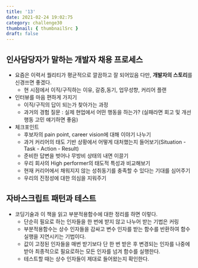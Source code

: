 ```yaml
---
title: '13'
date: 2021-02-24 19:02:75
category: challenge30
thumbnail: { thumbnailSrc }
draft: false
---
```


## 인사담당자가 말하는 개발자 채용 프로세스 
- 요즘은 이력서 퀄리티가 평균적으로 깔끔하고 잘 되어있음 
  다만, **개발자의 스토리**를 신경쓰면 좋겠다. 
  - 현 시점에서 이직/구직하는 이유, 갈증,동기, 업무성향, 커리어 플랜  
- 인터뷰를 마음 편하게 가지기 
    - 이직/구직의 답이 되는가 찾아가는 과정 
    - 과거의 경험 질문 : 실제 현업에서 어떤 행동을 하는가? (실패라면 회고 및 개선 행동 고민 얘기하면 좋음)
- 체크포인트
    - 후보자의 pain point, career vision에 대해 이야기 나누기
    - 과거 커리어의 태도 기반 상황에서 어떻게 대처했는지 들어보기(Situation - Task - Action - Result)
    - 준비한 답변을 벗어나 무방비 상태의 내면 이끌기
    - 우리 회사의 High performer의 태도적 특성과 비교해보기
    - 현재 커리어에서 채워지지 않는 성취동기를 충족할 수 있다는 기대를 심어주기
    - 우리의 진정성에 대한 의심을 지워주기 

## 자바스크립트 패턴과 테스트 
- 코딩기술과 이 책을 읽고 부분적용함수에 대한 정리를 하면 이렇다.
  - 단순히 필요로 하는 인자들을 한 번에 받지 않고 나누어 받는 기법은 커링
  - 부분적용함수는 상수 인자들을 감싸고 변수 인자를 받는 함수를 반환하여 함수 실행을 지연시키는 기법이다. 
  - 값이 고정된 인자들을 매번 받기보다 단 한 번 받은 후 변경되는 인자를 나중에 받아 최종적으로 필요로하는 모든 인자를 넘겨 함수를 실행한다. 
  - 테스트할 때는 상수 인자들이 제대로 들어왔는지 확인한다. 